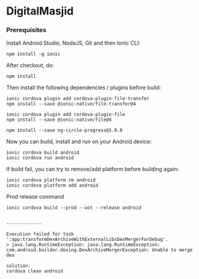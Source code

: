 # DigitalMasjid

### Prerequisites
Install Android Studio, NodeJS, Git and then Ionic CLI:
```
npm install -g ionic
```

After checkout, do:
```
npm install
```

Then install the following dependencies / plugins before build:
```
ionic cordova plugin add cordova-plugin-file-transfer
npm install --save @ionic-native/file-transfer@4

ionic cordova plugin add cordova-plugin-file
npm install --save @ionic-native/file@4

npm install --save ng-circle-progress@1.0.0
```

Now you can build, install and run on your Android device:
```
ionic cordova build android
ionic cordova run android
```

If build fail, you can try to remove/add platform before building again:
```
ionic cordova platform rm android
ionic cordova platform add android
```

Prod release command
```
ionic cordova build --prod --aot --release android


-------------

Execution failed for task ':app:transformDexArchiveWithExternalLibsDexMergerForDebug'.
> java.lang.RuntimeException: java.lang.RuntimeException: com.android.builder.dexing.DexArchiveMergerException: Unable to merge dex

solution:
cordova clean android
